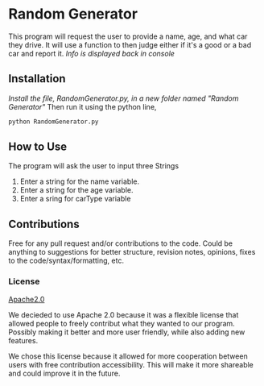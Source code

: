 # Random Generator

This program will request the user to provide a name, age, and what car they drive. It will use a function to then judge either if it's a good or a bad car and report it. *Info is displayed back in console*

## Installation

*Install the file, RandomGenerator.py, in a new folder named "Random Generator"*
Then run it using the python line, 
```bash
python RandomGenerator.py
``` 
## How to Use

The program will ask the user to input three Strings
1. Enter a string for the name variable.
2. Enter a string for the age variable.
3. Enter a sring for carType variable

## Contributions

Free for any pull request and/or contributions to the code. Could be anything to suggestions for better structure, revision notes, opinions, fixes to the code/syntax/formatting, etc.

### License
[Apache2.0](https://choosealicense.com/licenses/apache-2.0/)

We decieded to use Apache 2.0 because it was a flexible license that allowed people to freely contribut what they wanted to our program. Possibly making it better and more user friendly, while also adding new features.

We chose this license because it allowed for more cooperation between users with free contribution accessibility. This will make it more shareable and could improve it in the future.